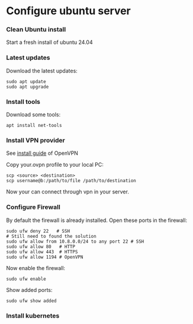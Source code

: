 # Configure ubuntu server
### Clean Ubuntu install
Start a fresh install of ubuntu 24.04

### Latest updates
Download the latest updates:
```shell
sudo apt update
sudo apt upgrade
```

### Install tools
Download some tools:
```shell
apt install net-tools
```

### Install VPN provider
See [install guide](https://www.cyberciti.biz/faq/howto-setup-openvpn-server-on-ubuntu-linux-14-04-or-16-04-lts/) of OpenVPN

Copy your.ovpn profile to your local PC:
```shell
scp <source> <destination>
scp username@b:/path/to/file /path/to/destination
```

Now your can connect through vpn in your server.

### Configure Firewall
By default the firewall is already installed. Open these ports in the firewall:

```shell
sudo ufw deny 22   # SSH
# Still need to found the solution
sudo ufw allow from 10.8.0.0/24 to any port 22 # SSH
sudo ufw allow 80   # HTTP
sudo ufw allow 443  # HTTPS
sudo ufw allow 1194 # OpenVPN
```

Now enable the firewall:
```shell
sudo ufw enable
```

Show added ports:
```shell
sudo ufw show added
```

### Install kubernetes
